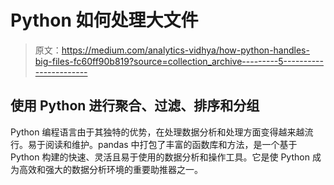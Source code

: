 # Python 如何处理大文件

> 原文：<https://medium.com/analytics-vidhya/how-python-handles-big-files-fc60ff90b819?source=collection_archive---------5----------------------->

## 使用 Python 进行聚合、过滤、排序和分组

Python 编程语言由于其独特的优势，在处理数据分析和处理方面变得越来越流行。易于阅读和维护。pandas 中打包了丰富的函数库和方法，是一个基于 Python 构建的快速、灵活且易于使用的数据分析和操作工具。它是使 Python 成为高效和强大的数据分析环境的重要助推器之一。